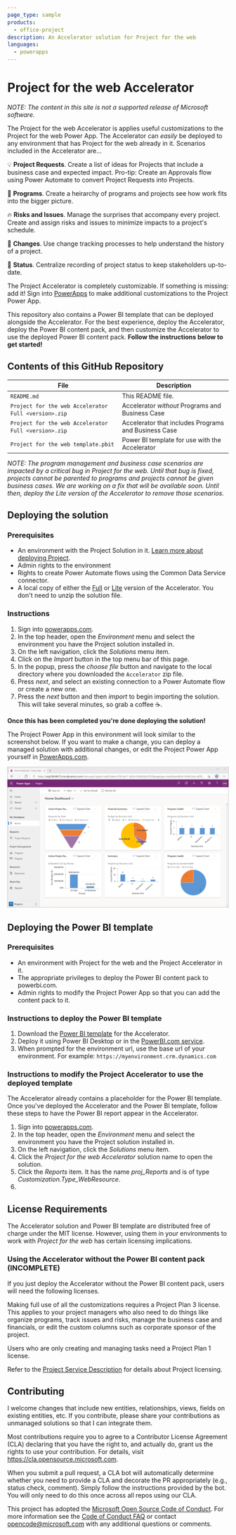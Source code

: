 ```yaml
---
page_type: sample
products:
  - office-project
description: An Accelerator solution for Project for the web
languages:
  - powerapps
---
```


# Project for the web Accelerator

_NOTE: The content in this site is not a supported release of Microsoft software._

The Project for the web Accelerator is applies useful customizations to the Project for the web Power App. The Accelerator can _easily_ be deployed to any environment that has Project for the web already in it. Scenarios included in the Accelerator are...

💡 **Project Requests**. Create a list of ideas for Projects that include a business case and expected impact. Pro-tip: Create an Approvals flow using Power Automate to convert Project Requests into Projects.

💼 **Programs**. Create a heirarchy of programs and projects see how work fits into the bigger picture.

🔥 **Risks and Issues**. Manage the surprises that accompany every project. Create and assign risks and issues to minimize impacts to a project's schedule.

🚧 **Changes**. Use change tracking processes to help understand the history of a project.

📝 **Status**. Centralize recording of project status to keep stakeholders up-to-date.

The Project Accelerator is completely customizable. If something is missing: add it! Sign into [PowerApps](https://make.powerapps.com) to make additional customizations to the Project Power App.

This repository also contains a Power BI template that can be deployed alongside the Accelerator. For the best experience, deploy the Accelerator, deploy the Power BI content pack, and then customize the Accelerator to use the deployed Power BI content pack. **Follow the instructions below to get started!**

## Contents of this GitHub Repository

| File                                                 | Description                                              |
| ---------------------------------------------------- | -------------------------------------------------------- |
| `README.md`                                          | This README file.                                        |
| `Project for the web Accelerator Full <version>.zip` | Accelerator *without* Programs and Business Case       |
| `Project for the web Accelerator Full <version>.zip` | Accelerator that includes Programs and Business Case |
| `Project for the web template.pbit`                  | Power BI template for use with the Accelerator |

_NOTE: The program management and business case scenarios are impacted by a critical bug in Project for the web. Until that bug is fixed, projects cannot be parented to programs and projects cannot be given business cases. We are working on a fix that will be available soon. Until then, deploy the Lite version of the Accelerator to remove those scenarios._

## Deploying the solution

### Prerequisites

* An environment with the Project Solution in it. [Learn more about deploying Project](https://docs.microsoft.com/project-for-the-web/deploying-project).
*  Admin rights to the environment
*   Rights to create Power Automate flows using the Common Data Service connector.
*   A local copy of either the [Full](Project%20for%20the%20web%20Accelerator%20Full%20v1_6_0_12.zip) or [Lite](Project%20for%20the%20web%20Accelerator%20Lite_v1_6_0_11.zip) version of the Accelerator. You don't need to unzip the solution file.

### Instructions

1. Sign into [powerapps.com](https://make.powerapps.com).
2. In the top header, open the *Environment* menu and select the environment you have the Project solution installed in.
3. On the left navigation, click the *Solutions* menu item.
4. Click on the *Import* button in the top menu bar of this page.
5. In the popup, press the *choose file* button and navigate to the local directory where you downloaded the `Accelerator` zip file.
6. Press *next*, and select an existing connection to a Power Automate flow or create a new one.
7. Press the *next* button and then *import* to begin importing the solution. This will take several minutes, so grab a coffee ☕.

**Once this has been completed you're done deploying the solution!**

The Project Power App in this environment will look similar to the screenshot below. If you want to make a change, you can deploy a managed solution with additional changes, or edit the Project Power App yourself in [PowerApps.com](https://make.powerapps.com).

 ![Project Power App with Accelerator](project-with-the-accelerator.png)

## Deploying the Power BI template

### Prerequisites

* An environment with Project for the web and the Project Accelerator in it.
* The appropriate privileges to deploy the Power BI content pack to powerbi.com.
* Admin rights to modify the Project Power App so that you can add the content pack to it.

### Instructions to deploy the Power BI template
1. Download the [Power BI template](Project%20for%20the%20Web%20Accelerator%20report.pbit) for the Accelerator.
2. Deploy it using Power BI Desktop or in the [PowerBI.com service](https://www.powerbi.com).
3. When prompted for the environment url, use the base url of your environment. For example: `https://myenvironment.crm.dynamics.com`

### Instructions to modify the Project Accelerator to use the deployed template
The Accelerator already contains a placeholder for the Power BI template. Once you've deployed the Accelerator and the Power BI template, follow these steps to have the Power BI report appear in the Accelerator.

1. Sign into [powerapps.com](https://make.powerapps.com).
2. In the top header, open the *Environment* menu and select the environment you have the Project solution installed in.
3. On the left navigation, click the *Solutions* menu item.
4. Click the *Project for the web Accelerator* solution name to open the solution.
5. Click the *Reports* item. It has the name *proj_Reports* and is of type *Customization.Type_WebResource*.
6. 

## License Requirements

The Accelerator solution and Power BI template are distributed free of charge under the MIT license.
However, using them in your environments to work with *Project for the web* has certain licensing implications.

### Using the Accelerator without the Power BI content pack (INCOMPLETE)

If you just deploy the Accelerator without the Power BI content pack, users will need the following licenses.

Making full use of all the customizations requires a Project Plan 3 license. This applies to your project managers who also need to do things like organize programs, track issues and risks, manage the business case and financials, or edit the custom columns such as corporate sponsor of the project.

Users who are only creating and managing tasks need a Project Plan 1 license.

Refer to the [Project Service Description](https://docs.microsoft.com/office365/servicedescriptions/project-online-service-description/project-online-service-description) for details about Project licensing.

## Contributing

I welcome changes that include new entities, relationships, views, fields on existing entities, etc. If you contribute, please share your contributions as unmanaged solutions so that I can integrate them.

Most contributions require you to agree to a Contributor License Agreement (CLA) declaring that you have
the right to, and actually do, grant us the rights to use your contribution. For
details, visit https://cla.opensource.microsoft.com.

When you submit a pull request, a CLA bot will automatically determine whether
you need to provide a CLA and decorate the PR appropriately (e.g., status check,
comment). Simply follow the instructions provided by the bot. You will only need
to do this once across all repos using our CLA.

This project has adopted the [Microsoft Open Source Code of
Conduct](https://opensource.microsoft.com/codeofconduct/). For more information
see the [Code of Conduct
FAQ](https://opensource.microsoft.com/codeofconduct/faq/) or contact
<opencode@microsoft.com> with any additional questions or comments.
